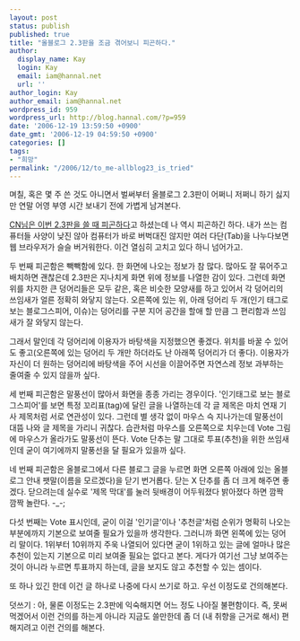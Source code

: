 ```yaml
---
layout: post
status: publish
published: true
title: "올블로그 2.3판을 조금 겪어보니 피곤하다."
author:
  display_name: Kay
  login: Kay
  email: iam@hannal.net
  url: ''
author_login: Kay
author_email: iam@hannal.net
wordpress_id: 959
wordpress_url: http://blog.hannal.com/?p=959
date: '2006-12-19 13:59:50 +0900'
date_gmt: '2006-12-19 04:59:50 +0900'
categories: []
tags:
- "희망"
permalink: "/2006/12/to_me-allblog23_is_tried"
---
```

<p>며칠, 혹은 몇 주 쓴 것도 아니면서 벌써부터 올블로그 2.3판이 어쩌니 저쩌니 하기 싫지만 연말 어영 부영 시간 보내기 전에 가볍게 남겨본다.</p>
<p><a href="http://blog.cnrocks.net/article-259/allblog-23">CN님은 이번 2.3판을 쓸 때 피곤하다</a>고 하셨는데 나 역시 피곤하긴 하다. 내가 쓰는 컴퓨터들 사양이 낮진 않아 컴퓨터가 바로 버벅대진 않지만 여러 다단(Tab)을 나누다보면 웹 브라우저가 슬슬 버거워한다. 이건 열심히 고치고 있다 하니 넘어가고.</p>
<p>두 번째 피곤함은 빽빽함에 있다. 한 화면에 나오는 정보가 참 많다. 많아도 잘 묶어주고 배치하면 괜찮은데 2.3판은 지나치게 화면 위에 정보를 나열한 감이 있다. 그런데 화면 위를 차지한 큰 덩어리들은 모두 같은, 혹은 비슷한 모양새를 하고 있어서 각 덩어리의 쓰임새가 얼른 정확히 와닿지 않는다. 오른쪽에 있는 위, 아래 덩어리 두 개(인기 태그로 보는 블로그스피어, 이슈)는 덩어리를 구분 지어 공간을 할애 할 만큼 그 편리함과 쓰임새가 잘 와닿지 않는다.</p>
<p>그래서 말인데 각 덩어리에 이용자가 바탕색을 지정했으면 좋겠다. 위치를 바꿀 수 있어도 좋고(오른쪽에 있는 덩어리 두 개만 하더라도 난 아래쪽 덩어리가 더 좋다). 이용자가 자신이 더 원하는 덩어리에 바탕색을 주어 시선을 이끌어주면 자연스레 정보 과부하는 줄여줄 수 있지 않을까 싶다.</p>
<p>세 번째 피곤함은 말풍선이 많아서 화면을 종종 가리는 경우이다. '인기태그로 보는 블로그스피어'를 보면 특정 꼬리표(tag)에 달린 글을 나열하는데 각 글 제목은 마치 연재 기사 제목처럼 서로 연관성이 있다. 그런데 별 생각 없이 마우스 슥 지나가는데 말풍선이 대뜸 나와 글 제목을 가리니 귀찮다. 습관처럼 마우스를 오른쪽으로 치우는데 Vote 그림에 마우스가 올라가도 말풍선이 뜬다. Vote 단추는 말 그대로 투표(추천)을 위한 쓰임새인데 굳이 여기에까지 말풍선을 달 필요가 있을까 싶다.</p>
<p>네 번째 피곤함은 올블로그에서 다른 블로그 글을 누르면 화면 오른쪽 아래에 있는 올블로그 안내 팻말(이름을 모르겠다)을 닫기 번거롭다. 닫는 X 단추를 좀 더 크게 해주면 좋겠다. 닫으려는데 실수로 '제목 막대'를 눌러 뒷배경이 어두워졌다 밝아졌다 하면 깜짝 깜짝 놀란다. -_-;</p>
<p>다섯 번째는 Vote 표시인데, 굳이 이걸 '인기글'이나 '추천글'처럼 순위가 명확히 나오는 부분에까지 기본으로 보여줄 필요가 있을까 생각한다. 그러니까 화면 왼쪽에 있는 덩어리 말이다. 1위부터 10위까지 주욱 나열되어 있다면 굳이 1위하고 있는 글에 얼마나 많은 추천이 있는지 기본으로 미리 보여줄 필요는 없다고 본다. 게다가 여기선 그냥 보여주는 것이 아니라 누르면 투표까지 하는데, 글을 보지도 않고 추천할 수 있는 셈이다.</p>
<p>또 하나 있긴 한데 이건 글 하나로 나중에 다시 쓰기로 하고. 우선 이정도로 건의해본다.</p>
<p>덧쓰기 : 아, 물론 이정도는 2.3판에 익숙해지면 어느 정도 나아질 불편함이다. 즉, 못써먹겠어서 이런 건의를 하는게 아니라 지금도 쓸만한데 좀 더 (내 취향을 근거로 해서) 편해지려고 이런 건의를 해본다.</p>

